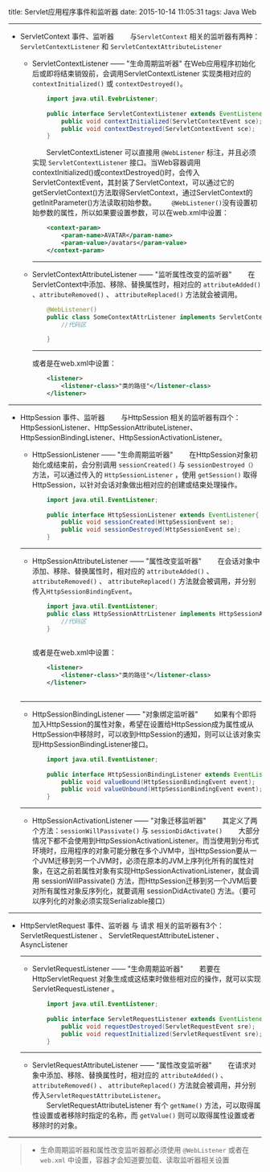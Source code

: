 ﻿title: Servlet应用程序事件和监听器
date: 2015-10-14 11:05:31
tags: Java Web

---

+  ServletContext 事件、监听器
    　　与``ServletContext`` 相关的监听器有两种：``ServletContextListener`` 和 ``ServletContextAttributeListener``
    +   ServletContextListener —— "生命周期监听器"
        在Web应用程序初始化后或即将结束销毁前，会调用ServletContextListener 实现类相对应的``contextInitialized()`` 或 ``contextDestroyed()``。
        ```Java
            import java.util.EvebrListener;
            
            public interface ServletContextListener extends EventListener{
                public void contextInitialized(ServletContextEvent sce);
                public void contextDestroyed(ServletContextEvent sce);
            }
        ```

        　　ServletContextListener 可以直接用 ``@WebListener`` 标注，并且必须实现 ``ServletContextListener`` 接口。当Web容器调用contextInitialized()或contextDestroyed()时，会传入ServletContextEvent，其封装了ServletContext，可以通过它的getServletContext()方法取得ServletContext，通过ServletContext的getInitParameter()方法读取初始参数。
        　　``@WebListener()``没有设置初始参数的属性，所以如果要设置参数，可以在web.xml中设置：
        ```xml
            <context-param>
                <param-name>AVATAR</param-name>
                <param-value>/avatars</param-value>
            </context-param>
        ```
        ---
    +   ServletContextAttributeListener —— "监听属性改变的监听器"
        　　在ServletContext中添加、移除、替换属性时，相对应的 ``attributeAdded()`` 、``attributeRemoved()`` 、 ``attributeReplaced()`` 方法就会被调用。
        ```Java
            @WebListener()
            public class SomeContextAttrListener implements ServletContextAttributeListener{
                //代码区
                
            }
        ```
        ---
        或者是在web.xml中设置：
        ```xml
            <listener>
                <listener-class>"类的路径"</listener-class>
            </listener>
        ```

---
+  HttpSession 事件、监听器
    　　与HttpSession 相关的监听器有四个：HttpSessionListener、HttpSessionAttributeListener、HttpSessionBindingListener、HttpSessionActivationListener。 

    +   HttpSessionListener —— "生命周期监听器"
         　　在HttpSession对象初始化或结束前，会分别调用 ``sessionCreated()`` 与 ``sessionDestroyed（）`` 方法，可以通过传入的 ``HttpSessionListener`` ，使用 ``getSession()`` 取得HttpSession，以针对会话对象做出相对应的创建或结束处理操作。
        ```Java
            import java.util.EventListener;
            
            public interface HttpSessionListener extends EventListener{
                public void sessionCreated(HttpSessionEvent se);
                public void sessionDestroyed(HttpSessionEvent se);
            }
        ```

    ---
    
    +   HttpSessionAttributeListener —— "属性改变监听器"
        　　在会话对象中添加、移除、替换属性时，相对应的 ``attributeAdded()`` 、``attributeRemoved()`` 、 ``attributeReplaced()`` 方法就会被调用，并分别传入``HttpSessionBindingEvent``。
        ```Java
            import java.util.EventListener;
            public class HttpSessionAttrListener implements HttpSessionAttributeListener{
                //代码区
            }
            
        ```

        或者是在web.xml中设置：
        ```xml
            <listener>
                <listener-class>"类的路径"</listener-class>
            </listener>
            
        ```

    ---
    
    +   HttpSessionBindingListener —— "对象绑定监听器"
        　　如果有个即将加入HttpSession的属性对象，希望在设置给HttpSession成为属性或从HttpSession中移除时，可以收到HttpSession的通知，则可以让该对象实现HttpSessionBindingListener接口。
        ```Java
            import java.util.EventListener;
            
            public interface HttpSessionBindingListener extends EventListener{
                public void valueBound(HttpSessionBindingEvent event);
                public void valueUnbound(HttpSessionBindingEvent event);
            }
        ```

    ---

    +   HttpSessionActivationListener —— "对象迁移监听器"
        　　其定义了两个方法：``sessionWillPassivate()`` 与 ``sessionDidActivate()``
        　　大部分情况下都不会使用到HttpSessionActivationListener。而当使用到分布式环境时，应用程序的对象可能分散在多个JVM中，当HttpSession要从一个JVM迁移到另一个JVM时，必须在原本的JVM上序列化所有的属性对象，在这之前若属性对象有实现HttpSessionActivationListener，就会调用 sessionWillPassivate() 方法，而HttpSession迁移到另一个JVM后要对所有属性对象反序列化，就要调用 sessionDidActivate() 方法。（要可以序列化的对象必须实现Serializable接口）

---

+   HttpServletRequest 事件、监听器
    与 请求 相关的监听器有3个： ServletRequestListener 、 ServletRequestAttributeListener 、 AsyncListener

    ---

    +   ServletRequestListener —— "生命周期监听器"
    　　若要在 HttpServletRequest 对象生成或这结束时做些相对应的操作，就可以实现 ServletRequestListener 。
        ```Java
            import java.util.EventListener;
            
            public interface ServletRequestListener extends EventListener{
                public void requestDestroyed(ServletRequestEvent sre);
                public void requestInitialized(ServletRequestEvent sre);
            }
        ```

    ---
 
    +   ServletRequestAttributeListener —— "属性改变监听器"
        　　在请求对象中添加、移除、替换属性时，相对应的 ``attributeAdded()`` 、``attributeRemoved()`` 、 ``attributeReplaced()`` 方法就会被调用，并分别传入``ServletRequestAttributeListener``。
        　　ServletRequestAttributeListener 有个 ``getName()`` 方法，可以取得属性设置或者移除时指定的名称，而 ``getValue()`` 则可以取得属性设置或者移除时的对象。

---

> * 生命周期监听器和属性改变监听器都必须使用 ``@WebListener`` 或者在 ``web.xml`` 中设置，容器才会知道要加载、读取监听器相关设置

